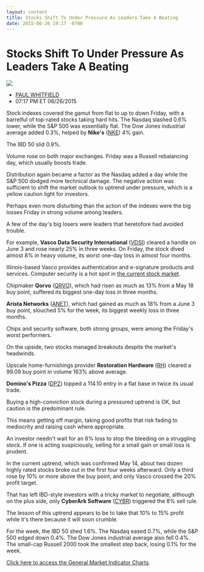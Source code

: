```yaml
---
layout: content
title: Stocks Shift To Under Pressure As Leaders Take A Beating
date: 2015-06-26 19:17 -0700
---
```



Stocks Shift To Under Pressure As Leaders Take A Beating
=========================================================


![](https://www.investors.com/wp-content/uploads/ibd-migrated-images/MPv_150629_635709294084043683.png)

* [PAUL WHITFIELD](https://www.investors.com/author/whitfieldp/ "Posts by PAUL WHITFIELD")
* 07:17 PM ET 06/26/2015




  

Stock indexes covered the gamut from flat to up to down Friday, with a barrelful of top-rated stocks taking hard hits. The Nasdaq slashed 0.6% lower, while the S&P 500 was essentially flat. The Dow Jones industrial average added 0.3%, helped by **Nike's** ([NKE](https://research.investors.com/quote.aspx?symbol=NKE)) 4% gain.

  

The IBD 50 slid 0.9%.

  

Volume rose on both major exchanges. Friday was a Russell rebalancing day, which usually boosts trade.

  

Distribution again became a factor as the Nasdaq added a day while the S&P 500 dodged more technical damage. The negative action was sufficient to shift the market outlook to uptrend under pressure, which is a yellow caution light for investors.

  

Perhaps even more disturbing than the action of the indexes were the big losses Friday in strong volume among leaders.

  

A few of the day's big losers were leaders that heretofore had avoided trouble.

  

For example, **Vasco Data Security International** ([VDSI](https://research.investors.com/quote.aspx?symbol=VDSI)) cleared a handle on June 3 and rose nearly 25% in three weeks. On Friday, the stock dived almost 8% in heavy volume, its worst one-day loss in almost four months.

  

Illinois-based Vasco provides authentication and e-signature products and services. Computer security is a hot spot in [the current stock market](https://www.investors.com/stock-market-today).

  

Chipmaker **Qorvo** ([QRVO](https://research.investors.com/quote.aspx?symbol=QRVO)), which had risen as much as 13% from a May 18 buy point, suffered its biggest one-day loss in three months.

  

**Arista Networks** ([ANET](https://research.investors.com/quote.aspx?symbol=ANET)), which had gained as much as 18% from a June 3 buy point, slouched 5% for the week, its biggest weekly loss in three months.

  

Chips and security software, both strong groups, were among the Friday's worst performers.

  

On the upside, two stocks managed breakouts despite the market's headwinds.

  

Upscale home-furnishings provider **Restoration Hardware** ([RH](https://research.investors.com/quote.aspx?symbol=RH)) cleared a 99.09 buy point in volume 163% above average.

  

**Domino's Pizza** ([DPZ](https://research.investors.com/quote.aspx?symbol=DPZ)) topped a 114.10 entry in a flat base in twice its usual trade.

  

Buying a high-conviction stock during a pressured uptrend is OK, but caution is the predominant rule.

  

This means getting off margin, taking good profits that risk fading to mediocrity and raising cash where appropriate.

  

An investor needn't wait for an 8% loss to stop the bleeding on a struggling stock. If one is acting suspiciously, selling for a small gain or small loss is prudent.

  

In the current uptrend, which was confirmed May 14, about two dozen highly rated stocks broke out in the first four weeks afterward. Only a third rose by 10% or more above the buy point, and only Vasco crossed the 20% profit target.

  

That has left IBD-style investors with a tricky market to negotiate, although on the plus side, only **CyberArk Software** ([CYBR](https://research.investors.com/quote.aspx?symbol=CYBR)) triggered the 8% sell rule.

  

The lesson of this uptrend appears to be to take that 10% to 15% profit while it's there because it will soon crumble.

  

For the week, the IBD 50 shed 1.6%. The Nasdaq eased 0.7%, while the S&P 500 edged down 0.4%. The Dow Jones industrial average also fell 0.4%. The small-cap Russell 2000 took the smallest step back, losing 0.1% for the week.

  

[Click here to access the General Market Indicator Charts](https://www.investors.com/pdf/GMI_062915.pdf).




